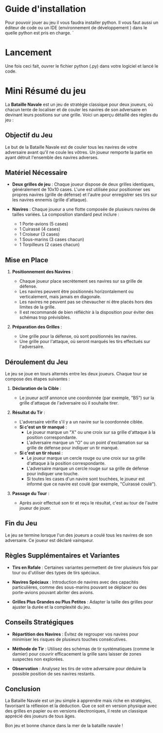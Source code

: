 
# Guide d'installation

Pour pouvoir jouer au jeu il vous faudra installer python. Il vous faut aussi un éditeur de code ou un IDE (environnement de développement ) dans le quelle python est pris en charge.
`
# Lancement

 Une fois ceci fait, ouvrer le fichier python (.py) dans votre logiciel et lancé le code.

# Mini Résumé du jeu

La **Bataille Navale** est un jeu de stratégie classique pour deux joueurs, où chacun tente de localiser et de couler les navires de son adversaire en devinant leurs positions sur une grille. Voici un aperçu détaillé des règles du jeu :

## Objectif du Jeu

Le but de la Bataille Navale est de couler tous les navires de votre adversaire avant qu'il ne coule les vôtres. Un joueur remporte la partie en ayant détruit l'ensemble des navires adverses.

## Matériel Nécessaire

- **Deux grilles de jeu** : Chaque joueur dispose de deux grilles identiques, généralement de 10x10 cases. L'une est utilisée pour positionner ses propres navires (grille de défense) et l'autre pour enregistrer ses tirs sur les navires ennemis (grille d'attaque).
  
- **Navires** : Chaque joueur a une flotte composée de plusieurs navires de tailles variées. La composition standard peut inclure :
  - 1 Porte-avions (5 cases)
  - 1 Cuirassé (4 cases)
  - 1 Croiseur (3 cases)
  - 1 Sous-marins (3 cases chacun)
  - 1 Torpilleurs (2 cases chacun)

## Mise en Place

1. **Positionnement des Navires** :
   - Chaque joueur place secrètement ses navires sur sa grille de défense.
   - Les navires peuvent être positionnés horizontalement ou verticalement, mais jamais en diagonale.
   - Les navires ne peuvent pas se chevaucher ni être placés hors des limites de la grille.
   - Il est recommandé de bien réfléchir à la disposition pour éviter des schémas trop prévisibles.

2. **Préparation des Grilles** :
   - Une grille pour la défense, où sont positionnés les navires.
   - Une grille pour l'attaque, où seront marqués les tirs effectués sur l'adversaire.

## Déroulement du Jeu

Le jeu se joue en tours alternés entre les deux joueurs. Chaque tour se compose des étapes suivantes :

1. **Déclaration de la Cible** :
   - Le joueur actif annonce une coordonnée (par exemple, "B5") sur la grille d'attaque de l'adversaire où il souhaite tirer.

2. **Résultat du Tir** :
   - L'adversaire vérifie s'il y a un navire sur la coordonnée ciblée.
   - **Si c'est un tir manqué** :
     - Le joueur marque un "X" ou une croix sur sa grille d'attaque à la position correspondante.
     - L'adversaire marque un "O" ou un point d'exclamation sur sa grille de défense pour indiquer un tir manqué.
   - **Si c'est un tir réussi** :
     - Le joueur marque un cercle rouge ou une croix sur sa grille d'attaque à la position correspondante.
     - L'adversaire marque un cercle rouge sur sa grille de défense pour indiquer une touche.
     - Si toutes les cases d'un navire sont touchées, le joueur est informé que ce navire est coulé (par exemple, "Cuirassé coulé").

3. **Passage du Tour** :
   - Après avoir effectué son tir et reçu le résultat, c'est au tour de l'autre joueur de jouer.

## Fin du Jeu

Le jeu se termine lorsque l'un des joueurs a coulé tous les navires de son adversaire. Ce joueur est déclaré vainqueur.

## Règles Supplémentaires et Variantes

- **Tirs en Rafale** : Certaines variantes permettent de tirer plusieurs fois par tour ou d'utiliser des types de tirs spéciaux.
  
- **Navires Spéciaux** : Introduction de navires avec des capacités particulières, comme des sous-marins pouvant se déplacer ou des porte-avions pouvant abriter des avions.

- **Grilles Plus Grandes ou Plus Petites** : Adapter la taille des grilles pour ajuster la durée et la complexité du jeu.

## Conseils Stratégiques

- **Répartition des Navires** : Évitez de regrouper vos navires pour minimiser les risques de plusieurs touches consécutives.
  
- **Méthode de Tir** : Utilisez des schémas de tir systématiques (comme le damier) pour couvrir efficacement la grille sans laisser de zones suspectes non explorées.
  
- **Observation** : Analysez les tirs de votre adversaire pour déduire la possible position de ses navires restants.

## Conclusion

La Bataille Navale est un jeu simple à apprendre mais riche en stratégies, favorisant la réflexion et la déduction. Que ce soit en version physique avec des grilles en papier ou en versions électroniques, il reste un classique apprécié des joueurs de tous âges.

Bon jeu et bonne chance dans la mer de la bataille navale !
